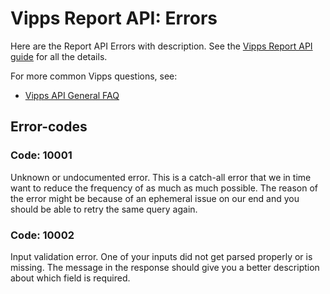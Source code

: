 <!-- START_METADATA
---
title: Errors
sidebar_position: 50
---
END_METADATA -->

# Vipps Report API: Errors

Here are the Report API Errors with description.
See the
[Vipps Report API guide](vipps-report-api.md)
for all the details.

For more common Vipps questions, see:

* [Vipps API General FAQ](https://vippsas.github.io/vipps-developer-docs/docs/vipps-developers/faqs)

## Error-codes

### Code: 10001

Unknown or undocumented error. This is a catch-all error that we in time want to reduce the frequency of as much as much possible. The reason of the error might be because of an ephemeral issue on our end and you should be able to retry the same query again.

### Code: 10002

Input validation error. One of your inputs did not get parsed properly or is missing. The message in the response should give you a better description about which field is required.
